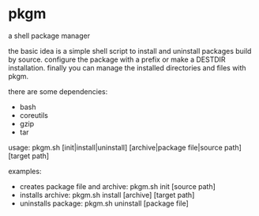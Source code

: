 # pkgm
a shell package manager

the basic idea is a simple shell script to install and uninstall packages build by source.
configure the package with a prefix or make a DESTDIR installation.
finally you can manage the installed directories and files with pkgm.

there are some dependencies:
* bash
* coreutils
* gzip
* tar
             
usage:
pkgm.sh [init|install|uninstall] [archive|package file|source path] [target path]   

examples:
* creates package file and archive: pkgm.sh init [source path]
* installs archive: pkgm.sh install [archive] [target path]
* uninstalls package: pkgm.sh uninstall [package file]
